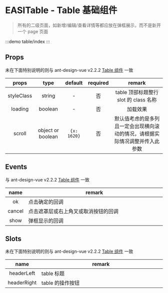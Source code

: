 # EASITable - Table 基础组件

> 所有的二级页面，如新增/编辑/查看详情等都应放在弹框展示，而不是新开一个 page 页面

:::demo
table/index
:::

## Props

未在下面特别说明的则与 ant-design-vue v2.2.2 [Table 组件](https://2x.antdv.com/components/table-cn) 一致

|   props    |       type        |   default   | required |                                    remark                                    |
| :--------: | :---------------: | :---------: | :------: | :--------------------------------------------------------------------------: |
| styleClass |      string       |      -      |    否    |                    table 顶部标题整行 slot 的 class 名称                     |
|  loading   |      boolean      |      -      |    否    |                                   加载效果                                   |
|   scroll   | object or boolean | `{x: 1620}` |    否    | 默认值考虑的是多列且一定会出现横向滚动的情况，请根据实际情况调整并传入此参数 |

## Events

与 ant-design-vue v2.2.2 [Table 组件](https://2x.antdv.com/components/table-cn) 一致

|  name  | remark                               |
| :----: | ------------------------------------ |
|   ok   | 点击确定的回调 <img width=1000/>     |
| cancel | 点击遮罩层或右上角叉或取消按钮的回调 |
|  show  | 弹框显示的回调                       |

## Slots

未在下面特别说明的则与 ant-design-vue v2.2.2 [Table 组件](https://2x.antdv.com/components/table-cn) 一致

|    name     | remark                       |
| :---------: | ---------------------------- |
| headerLeft  | table 标题 <img width=1000/> |
| headerRight | table 的操作按钮             |
